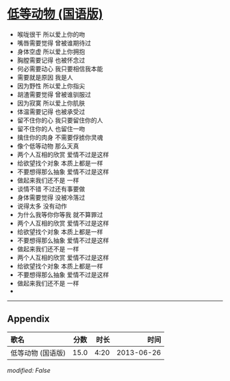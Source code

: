 # [低等动物 (国语版)](https://music.163.com/song?id=26608832)

* 喉咙很干 所以爱上你的吻
* 嘴唇需要觉得 曾被谁期待过
* 身体空虚 所以爱上你拥抱
* 胸膛需要记得 也被怀念过
* 何必需要动心 我只要相信我本能
* 需要就是原因 我是人
* 因为野性 所以爱上你指尖
* 胡渣需要觉得 曾被谁驯服过
* 因为寂寞 所以爱上你肌肤
* 体温需要记得 也被承受过
* 留不住你的心 我只要留住你的人
* 留不住你的人 也留住一吻
* 擒住你的肉身 不需要俘掳你灵魂
* 像个低等动物 那么天真
* 两个人互相的欣赏 爱情不过是这样
* 给欲望找个对象 本质上都是一样
* 不要想得那么抽象 爱情不过是这样
* 做起来我们还不是 一样
* 谈情不错 不过还有事要做
* 身体需要觉得 没被冷落过
* 说得太多 没有动作
* 为什么我等你你等我 就不算罪过
* 两个人互相的欣赏 爱情不过是这样
* 给欲望找个对象 本质上都是一样
* 不要想得那么抽象 爱情不过是这样
* 做起来我们还不是 一样
* 两个人互相的欣赏 爱情不过是这样
* 给欲望找个对象 本质上都是一样
* 不要想得那么抽象 爱情不过是这样
* 做起来我们还不是 一样
* 


---

## Appendix

|歌名|分数|时长|时间|
|:---|:---:|---:|---:|
|低等动物 (国语版)|15.0|4:20|2013-06-26

*modified: False*
